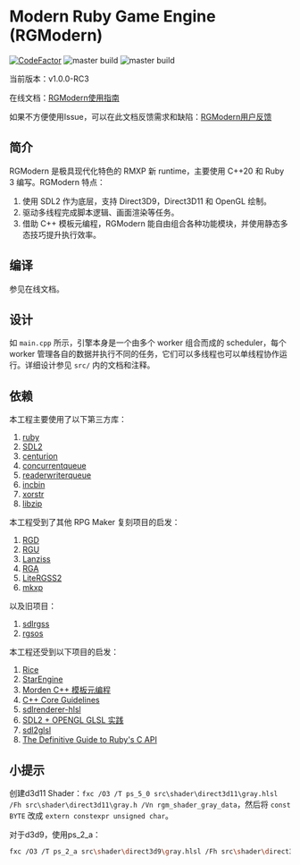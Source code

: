 # Modern Ruby Game Engine (RGModern)

[![CodeFactor](https://www.codefactor.io/repository/github/gxm11/rgmodern/badge)](https://www.codefactor.io/repository/github/gxm11/rgmodern)
![master build](https://github.com/gxm11/RGModern/actions/workflows/main.yml/badge.svg?branch=master)
![master build](https://github.com/gxm11/RGModern/actions/workflows/main.yml/badge.svg?branch=dev)

当前版本：v1.0.0-RC3

在线文档：[RGModern使用指南](https://docs.qq.com/doc/DUklCTWNvdmVEdVhY)

如果不方便使用Issue，可以在此文档反馈需求和缺陷：[RGModern用户反馈](https://docs.qq.com/doc/DUmJoemN5TXN5a0dE)

## 简介
RGModern 是极具现代化特色的 RMXP 新 runtime，主要使用 C++20 和 Ruby 3 编写。RGModern 特点：
1. 使用 SDL2 作为底层，支持 Direct3D9，Direct3D11 和 OpenGL 绘制。
2. 驱动多线程完成脚本逻辑、画面渲染等任务。
3. 借助 C++ 模板元编程，RGModern 能自由组合各种功能模块，并使用静态多态技巧提升执行效率。

## 编译
参见在线文档。

## 设计
如 `main.cpp` 所示，引擎本身是一个由多个 worker 组合而成的 scheduler，每个 worker 管理各自的数据并执行不同的任务，它们可以多线程也可以单线程协作运行。详细设计参见 `src/` 内的文档和注释。

## 依赖
本工程主要使用了以下第三方库：
1. [ruby](https://github.com/ruby/ruby)
2. [SDL2](https://github.com/libsdl-org/SDL)
3. [centurion](https://github.com/albin-johansson/centurion)
4. [concurrentqueue](https://github.com/cameron314/concurrentqueue)
5. [readerwriterqueue](https://github.com/cameron314/readerwriterqueue)
6. [incbin](https://github.com/graphitemaster/incbin)
7. [xorstr](https://github.com/JustasMasiulis/xorstr)
8. [libzip](https://libzip.org)

本工程受到了其他 RPG Maker 复刻项目的启发：
1. [RGD](https://cirno.blog/archives/290)
2. [RGU](https://rpg.blue/thread-486473-1-1.html)
3. [Lanziss](https://rpg.blue/thread-480426-1-1.html)
4. [RGA](https://rpg.blue/thread-484466-1-1.html)
5. [LiteRGSS2](https://gitlab.com/pokemonsdk/litergss2)
6. [mkxp](https://github.com/Ancurio/mkxp)

以及旧项目：
1. [sdlrgss](https://gitee.com/rmxp/sdlrgss)
2. [rgsos](https://gitlab.com/gxm/rgsos)

本工程还受到以下项目的启发：
1. [Rice](https://github.com/jasonroelofs/rice)
2. [StarEngine](https://zhuanlan.zhihu.com/p/83095672)
3. [Morden C++ 模板元编程](https://netcan.github.io/presentation/metaprogramming/#/)
4. [C++ Core Guidelines](https://isocpp.github.io/CppCoreGuidelines/CppCoreGuidelines)
5. [sdlrenderer-hlsl](https://github.com/felipetavares/sdlrenderer-hlsl)
6. [SDL2 + OPENGL GLSL 实践](https://blog.csdn.net/qq_40369162/article/details/122641658)
7. [sdl2glsl](https://github.com/AugustoRuiz/sdl2glsl/)
8. [The Definitive Guide to Ruby's C API](https://silverhammermba.github.io/emberb/)

## 小提示
创建d3d11 Shader：`fxc /O3 /T ps_5_0 src\shader\direct3d11\gray.hlsl /Fh src\shader\direct3d11\gray.h /Vn rgm_shader_gray_data`，然后将 `const BYTE` 改成 `extern constexpr unsigned char`。

对于d3d9，使用ps_2_a：
```bash
fxc /O3 /T ps_2_a src\shader\direct3d9\gray.hlsl /Fh src\shader\direct3d9\gray.h /Vn rgm_shader_gray_dx9_data
```